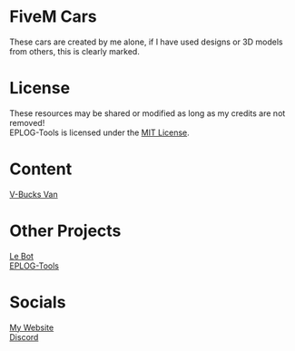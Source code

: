# FiveM Cars
These cars are created by me alone, if I have used designs or 3D models from others, this is clearly marked.

# License
These resources may be shared or modified as long as my credits are not removed!<br>
EPLOG-Tools is licensed under the [MIT License](https://github.com/EPLOGx/FiveM-Cars/blob/main/LICENSE).

# Content
[V-Bucks Van](https://github.com/EPLOGx/FiveM-Cars/tree/V-Bucks-Van)

# Other Projects
[Le Bot](https://lebot.eplogx.de)<br>
[EPLOG-Tools](https://github.com/EPLOGx/EPLOG-Tools)

# Socials
[My Website](https://eplogx.de)<br>
[Discord](https://discordapp.com/users/507911095734763521)
